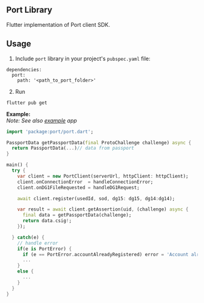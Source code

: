 ## Port Library
Flutter implementation of Port client SDK.

## Usage
 1) Include `port` library in your project's `pubspec.yaml` file:  
```
dependencies:
  port:
    path: '<path_to_port_folder>'
```
 2) Run 
 ```
 flutter pub get
 ```
 
**Example:**  
*Note: See also [example](example) app*

```dart
import 'package:port/port.dart';

PassportData getPassportData(final ProtoChallenge challenge) async {
  return PassportData(...)// data from passport
}

main() {
  try {
    var client = new PortClient(serverUrl, httpClient: httpClient);
    client.onConnectionError  = handleConnectionError;
    client.onDG1FileRequested = handleDG1Request;

    await client.register(usedId, sod, dg15: dg15, dg14:dg14);

    var result = await client.getAssertion(uid, (challenge) async {
      final data = getPassportData(challenge);
      return data.csig!;
    });

  } catch(e) {
    // handle error
    if(e is PortError) {
      if (e == PortError.accountAlreadyRegistered) error = 'Account already exists!';
      ...
    }
    else {
      ...
    }
  }
}
```